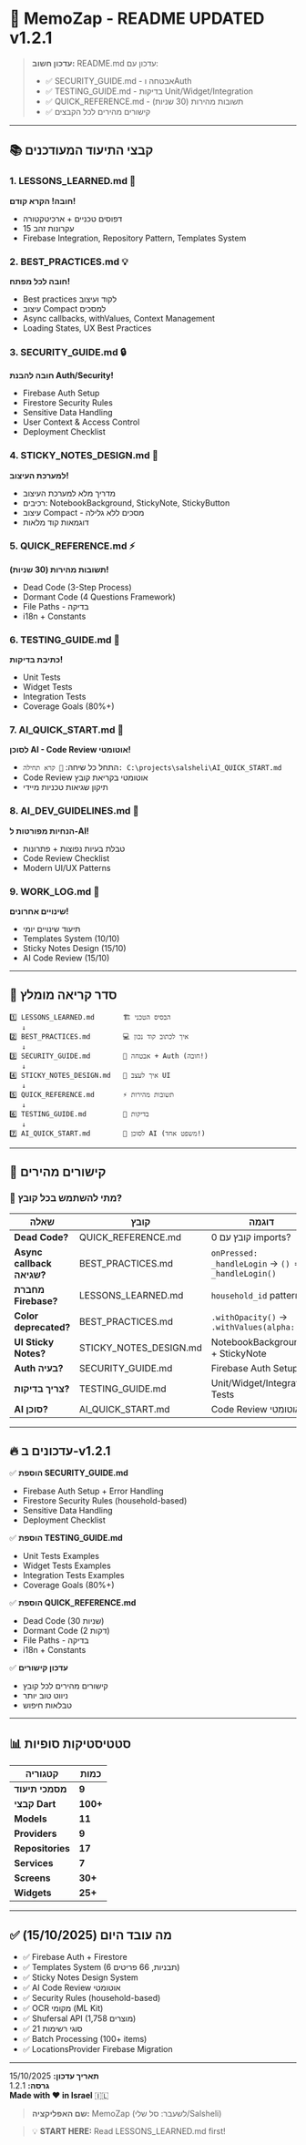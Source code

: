 # 🛒 MemoZap - README UPDATED v1.2.1

> **עדכון חשוב:** README.md עדכון עם:
> - ✅ SECURITY_GUIDE.md - אבטחה וAuth
> - ✅ TESTING_GUIDE.md - בדיקות Unit/Widget/Integration
> - ✅ QUICK_REFERENCE.md - תשובות מהירות (30 שניות)
> - ✅ קישורים מהירים לכל הקבצים

---

## 📚 קבצי התיעוד המעודכנים

### 1. **LESSONS_LEARNED.md** 📖
**חובה! הקרא קודם!**
- דפוסים טכניים + ארכיטקטורה
- 15 עקרונות זהב
- Firebase Integration, Repository Pattern, Templates System

### 2. **BEST_PRACTICES.md** 💡
**חובה לכל מפתח!**
- Best practices לקוד ועיצוב
- עיצוב Compact למסכים
- Async callbacks, withValues, Context Management
- Loading States, UX Best Practices

### 3. **SECURITY_GUIDE.md** 🔒
**חובה להבנת Auth/Security!**
- Firebase Auth Setup
- Firestore Security Rules
- Sensitive Data Handling
- User Context & Access Control
- Deployment Checklist

### 4. **STICKY_NOTES_DESIGN.md** 🎨
**למערכת העיצוב!**
- מדריך מלא למערכת העיצוב
- רכיבים: NotebookBackground, StickyNote, StickyButton
- עיצוב Compact - מסכים ללא גלילה
- דוגמאות קוד מלאות

### 5. **QUICK_REFERENCE.md** ⚡
**תשובות מהירות (30 שניות)!**
- Dead Code (3-Step Process)
- Dormant Code (4 Questions Framework)
- File Paths - בדיקה
- i18n + Constants

### 6. **TESTING_GUIDE.md** 🧪
**כתיבת בדיקות!**
- Unit Tests
- Widget Tests
- Integration Tests
- Coverage Goals (80%+)

### 7. **AI_QUICK_START.md** 🤖
**לסוכן AI - Code Review אוטומטי!**
- התחל כל שיחה: `📌 קרא תחילה: C:\projects\salsheli\AI_QUICK_START.md`
- Code Review אוטומטי בקריאת קובץ
- תיקון שגיאות טכניות מיידי

### 8. **AI_DEV_GUIDELINES.md** 🤖
**הנחיות מפורטות ל-AI!**
- טבלת בעיות נפוצות + פתרונות
- Code Review Checklist
- Modern UI/UX Patterns

### 9. **WORK_LOG.md** 📓
**שינויים אחרונים!**
- תיעוד שינויים יומי
- Templates System (10/10)
- Sticky Notes Design (15/10)
- AI Code Review (15/10)

---

## 🎯 סדר קריאה מומלץ

```
1️⃣ LESSONS_LEARNED.md       🏗️ הבסיס הטכני
   ↓
2️⃣ BEST_PRACTICES.md        💻 איך לכתוב קוד נכון
   ↓
3️⃣ SECURITY_GUIDE.md        🔐 אבטחה + Auth (חובה!)
   ↓
4️⃣ STICKY_NOTES_DESIGN.md   🎨 איך לעצב UI
   ↓
5️⃣ QUICK_REFERENCE.md       ⚡ תשובות מהירות
   ↓
6️⃣ TESTING_GUIDE.md         🧪 בדיקות
   ↓
7️⃣ AI_QUICK_START.md        🤖 לסוכן AI (משפט אחד!)
```

---

## 🔗 קישורים מהירים

### 🎯 מתי להשתמש בכל קובץ?

| שאלה | קובץ | דוגמה |
|------|------|-------|
| **Dead Code?** | QUICK_REFERENCE.md | קובץ עם 0 imports? |
| **Async callback שגיאה?** | BEST_PRACTICES.md | `onPressed: _handleLogin` → `() => _handleLogin()` |
| **מחברת Firebase?** | LESSONS_LEARNED.md | `household_id` pattern |
| **Color deprecated?** | BEST_PRACTICES.md | `.withOpacity()` → `.withValues(alpha:)` |
| **UI Sticky Notes?** | STICKY_NOTES_DESIGN.md | NotebookBackground + StickyNote |
| **Auth בעיה?** | SECURITY_GUIDE.md | Firebase Auth Setup |
| **צריך בדיקות?** | TESTING_GUIDE.md | Unit/Widget/Integration Tests |
| **AI סוכן?** | AI_QUICK_START.md | Code Review אוטומטי |

---

## 🔥 עדכונים ב-v1.2.1

✅ **הוספת SECURITY_GUIDE.md**
- Firebase Auth Setup + Error Handling
- Firestore Security Rules (household-based)
- Sensitive Data Handling
- Deployment Checklist

✅ **הוספת TESTING_GUIDE.md**
- Unit Tests Examples
- Widget Tests Examples
- Integration Tests Examples
- Coverage Goals (80%+)

✅ **הוספת QUICK_REFERENCE.md**
- Dead Code (30 שניות)
- Dormant Code (2 דקות)
- File Paths - בדיקה
- i18n + Constants

✅ **עדכון קישורים**
- קישורים מהירים לכל קובץ
- ניווט טוב יותר
- טבלאות חיפוש

---

## 📊 סטטיסטיקות סופיות

| קטגוריה | כמות |
|---------|------|
| **מסמכי תיעוד** | **9** |
| **קבצי Dart** | **100+** |
| **Models** | **11** |
| **Providers** | **9** |
| **Repositories** | **17** |
| **Services** | **7** |
| **Screens** | **30+** |
| **Widgets** | **25+** |

---

## ✅ מה עובד היום (15/10/2025)

- ✅ Firebase Auth + Firestore
- ✅ Templates System (6 תבניות, 66 פריטים)
- ✅ Sticky Notes Design System
- ✅ AI Code Review אוטומטי
- ✅ Security Rules (household-based)
- ✅ OCR מקומי (ML Kit)
- ✅ Shufersal API (1,758 מוצרים)
- ✅ 21 סוגי רשימות
- ✅ Batch Processing (100+ items)
- ✅ LocationsProvider Firebase Migration

---

**תאריך עדכון:** 15/10/2025  
**גרסה:** 1.2.1  
**Made with ❤️ in Israel** 🇮🇱

> **שם האפליקציה:** MemoZap (לשעבר: סל שלי/Salsheli)

> 💡 **START HERE:** Read LESSONS_LEARNED.md first!

